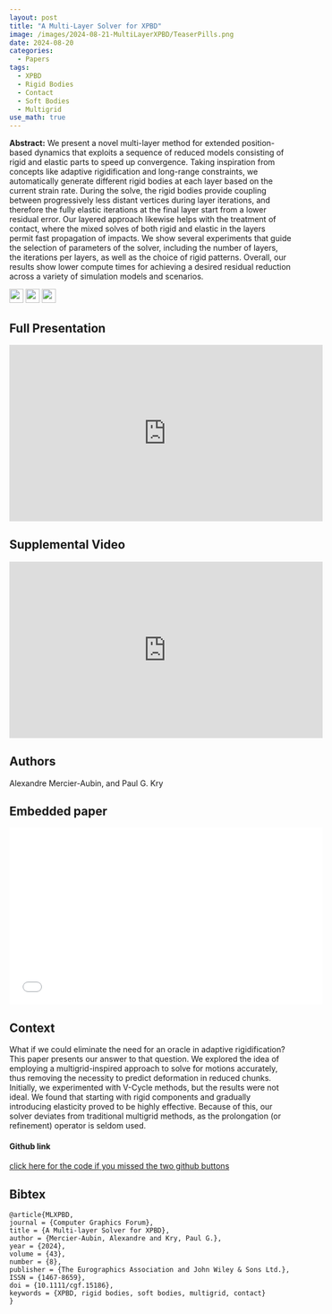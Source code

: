 ```yaml
---
layout: post
title: "A Multi-Layer Solver for XPBD"
image: /images/2024-08-21-MultiLayerXPBD/TeaserPills.png
date: 2024-08-20
categories:
  - Papers
tags:
  - XPBD
  - Rigid Bodies
  - Contact
  - Soft Bodies
  - Multigrid
use_math: true
---
```

**Abstract:** We present a novel multi-layer method for extended position-based dynamics that exploits a sequence of reduced models consisting of rigid and elastic parts to speed up convergence. Taking inspiration from concepts like adaptive rigidification and long-range constraints, we automatically generate different rigid bodies at each layer based on the current strain rate. During the solve, the rigid bodies provide coupling between progressively less distant vertices during layer iterations, and therefore the fully elastic iterations at the final layer start from a lower residual error. Our layered approach likewise helps with the treatment of contact, where the mixed solves of both rigid and elastic in the layers permit fast propagation of impacts. We show several experiments that guide the selection of parameters of the solver, including the number of layers, the iterations per layers, as well as the choice of rigid patterns. Overall, our results show lower compute times for achieving a desired residual reduction across a variety of simulation models and scenarios.

[<img src="/Work/icons/pdf.png" width="25"/>](/Work/papers/SCA2024MultiLayerXPBD.pdf)
[<img src="/Work/icons/link.png" width="25"/>](https://www.doi.org/10.1111/cgf.15186)
[<img src="/Work/icons/github.png" width="25"/>](https://github.com/AlexandreMercierAubin/MultiLayerSolver2024)

## Full Presentation
<iframe width="560" height="315" style="display: block; margin: auto;" src="https://www.youtube.com/embed/vh7Ihjy_svE" frameborder="0" allow="autoplay; encrypted-media" allowfullscreen></iframe>

## Supplemental Video
<iframe width="560" height="315" style="display: block; margin: auto;" src="https://www.youtube.com/embed/JXlFrHPCJ-0" frameborder="0" allow="autoplay; encrypted-media" allowfullscreen></iframe>

## Authors
Alexandre Mercier-Aubin, and Paul G. Kry

## Embedded paper
 <embed width="560" height="315" style="display: block; margin: auto;" src="/Work/papers/SCA2024MultiLayerXPBD.pdf" type="application/pdf" />

## Context
What if we could eliminate the need for an oracle in adaptive rigidification? This paper presents our answer to that question.
We explored the idea of employing a multigrid-inspired approach to solve for motions accurately, thus removing the necessity to predict deformation in reduced chunks. Initially, we experimented with V-Cycle methods, but the results were not ideal. We found that starting with rigid components and gradually introducing elasticity proved to be highly effective. Because of this, our solver deviates from traditional multigrid methods, as the prolongation (or refinement) operator is seldom used.

#### Github link
[click here for the code if you missed the two github buttons](https://github.com/AlexandreMercierAubin/MultiLayerSolver2024)

## Bibtex
```
@article{MLXPBD,
journal = {Computer Graphics Forum},
title = {A Multi-layer Solver for XPBD},
author = {Mercier-Aubin, Alexandre and Kry, Paul G.},
year = {2024},
volume = {43},
number = {8},
publisher = {The Eurographics Association and John Wiley & Sons Ltd.},
ISSN = {1467-8659},
doi = {10.1111/cgf.15186},
keywords = {XPBD, rigid bodies, soft bodies, multigrid, contact}
}
```